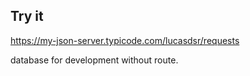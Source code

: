 ## Try it

https://my-json-server.typicode.com/lucasdsr/requests

database for development without route.
